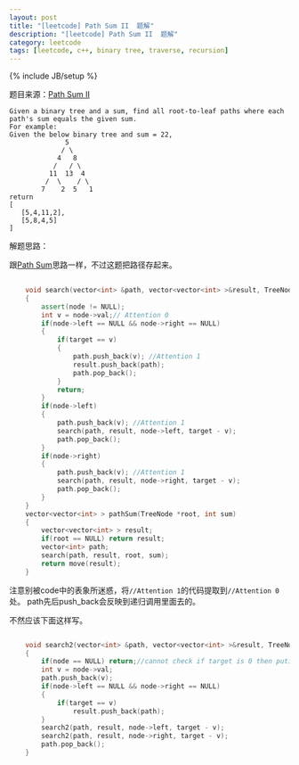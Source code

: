 ```yaml
---
layout: post
title: "[leetcode] Path Sum II  题解"
description: "[leetcode] Path Sum II  题解"
category: leetcode 
tags: [leetcode, c++, binary tree, traverse, recursion]
---
```

{% include JB/setup %}


题目来源：[Path Sum II ](https://oj.leetcode.com/problems/path-sum-ii/)

>
	
	Given a binary tree and a sum, find all root-to-leaf paths where each path's sum equals the given sum.
	For example:
	Given the below binary tree and sum = 22,
	              5
	             / \
	            4   8
	           /   / \
	          11  13  4
	         /  \    / \
	        7    2  5   1
	return
	[
	   [5,4,11,2],
	   [5,8,4,5]
	]

解题思路：

跟[Path Sum](./path-sum.html)思路一样，不过这题把路径存起来。

```cpp
	
	void search(vector<int> &path, vector<vector<int> >&result, TreeNode* node, int target)
    {
        assert(node != NULL);
        int v = node->val;// Attention 0
        if(node->left == NULL && node->right == NULL)
        {
            if(target == v) 
            {
                path.push_back(v); //Attention 1
                result.push_back(path);
                path.pop_back();
            }
            return;
        }
        if(node->left)
        {
            path.push_back(v); //Attention 1
            search(path, result, node->left, target - v);
            path.pop_back();
        }
        if(node->right)
        {
            path.push_back(v); //Attention 1
            search(path, result, node->right, target - v);
            path.pop_back();
        }
    }
    vector<vector<int> > pathSum(TreeNode *root, int sum) 
    {
        vector<vector<int> > result;
        if(root == NULL) return result;
        vector<int> path;
        search(path, result, root, sum);
        return move(result);
    }
```

注意别被code中的表象所迷惑，将`//Attention 1`的代码提取到`//Attention 0`处。 path先后push_back会反映到递归调用里面去的。

不然应该下面这样写。

```cpp

	void search2(vector<int> &path, vector<vector<int> >&result, TreeNode* node, int target)
    {
        if(node == NULL) return;//cannot check if target is 0 then putinto result, for this result has been checked before invoke the recursion
        int v = node->val;
        path.push_back(v);
        if(node->left == NULL && node->right == NULL)
        {
            if(target == v) 
                result.push_back(path);
        }
        search2(path, result, node->left, target - v);
        search2(path, result, node->right, target - v);
        path.pop_back();
    }
```



